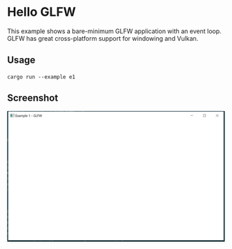 # Hello GLFW

This example shows a bare-minimum GLFW application with an event loop.
GLFW has great cross-platform support for windowing and Vulkan.

## Usage

```
cargo run --example e1
```

## Screenshot

![screenshot](./screenshot.jpg)

